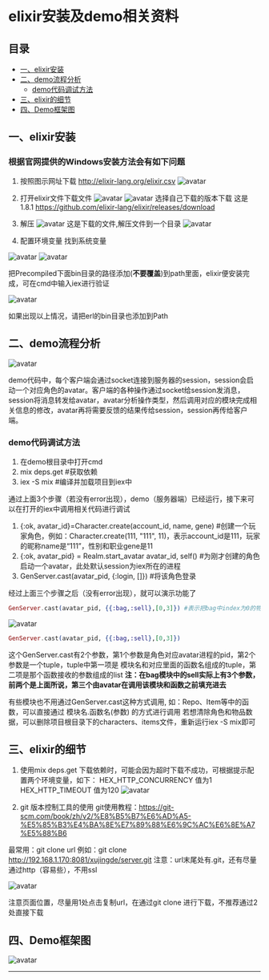 # elixir安装及demo相关资料

## 目录

* [一、elixir安装](#一、elixir安装)
* [二、demo流程分析](#二、demo流程分析)
  * [demo代码调试方法](#demo代码调试方法)
* [三、elixir的细节](#三、elixir的细节)
* [四、Demo框架图](#四、Demo框架图)

## 一、elixir安装

### 根据官网提供的Windows安装方法会有如下问题

1. 按照图示网址下载
<http://elixir-lang.org/elixir.csv>
![avatar](/res/TIM截图20190822112557.jpg)

2. 打开elixir文件下载文件
![avatar](/res/TIM截图20190822113839.jpg)
![avatar](/res/TIM截图20190822113924.jpg)
选择自己下载的版本下载 这是1.8.1
<https://github.com/elixir-lang/elixir/releases/download>

3. 解压
![avatar](/res/TIM截图20190822114057.jpg)
这是下载的文件,解压文件到一个目录
![avatar](/res/TIM截图20190822114157.jpg)

4. 配置环境变量
找到系统变量

![avatar](/res/TIM截图20190822114249.jpg)
![avatar](/res/TIM截图20190822114421.jpg)

把Precompiled下面bin目录的路径添加(**不要覆盖**)到path里面，elixir便安装完成，可在cmd中输入iex进行验证

![avatar](/res/TIM截图20190822114702.jpg)

如果出现以上情况，请把erl的bin目录也添加到Path

## 二、demo流程分析

![avatar](/res/TIM截图20190822114849.jpg)

demo代码中，每个客户端会通过socket连接到服务器的session，session会启动一个对应角色的avatar。客户端的各种操作通过socket给session发消息，session将消息转发给avatar，avatar分析操作类型，然后调用对应的模块完成相关信息的修改，avatar再将需要反馈的结果传给session，session再传给客户端。

### demo代码调试方法

1. 在demo根目录中打开cmd
2. mix deps.get  #获取依赖
3. iex -S mix   #编译并加载项目到iex中

通过上面3个步骤（若没有error出现），demo（服务器端）已经运行，接下来可以在打开的iex中调用相关代码进行调试

1. {:ok, avatar_id}=Character.create(account_id, name, gene)  #创建一个玩家角色，例如：Character.create(111, "111", 11)，表示account_id是111，玩家的昵称name是“111”，性别和职业gene是11
2. {:ok, avatar_pid} = Realm.start_avatar avatar_id, self() #为刚才创建的角色启动一个avatar，此处默认session为iex所在的进程
3. GenServer.cast(avatar_pid, {:login, []}) #将该角色登录

经过上面三个步骤之后（没有error出现），就可以演示功能了

```elixir
GenServer.cast(avatar_pid, {{:bag,:sell},[0,3]}) #表示把bag中index为0的物品卖出3个，下图中红色框中的物品卖出3个
```

![avatar](/res/TIM截图20190822115159.jpg)

```elixir
GenServer.cast(avatar_pid, {{:bag,:sell},[0,3]})
```

这个GenServer.cast有2个参数，第1个参数是角色对应avatar进程的pid，第2个参数是一个tuple，tuple中第一项是 模块名和对应里面的函数名组成的tuple，第二项是那个函数接收的参数组成的list
**注：在bag模块中的sell实际上有3个参数，前两个是上面所说，第三个由avatar在调用该模块和函数之前填充进去**

有些模块也不用通过GenServer.cast这种方式调用,
如：Repo、Item等中的函数，可以直接通过 模块名.函数名(参数) 的方式进行调用
若想清除角色和物品数据，可以删除项目根目录下的characters、items文件，重新运行iex -S mix即可

## 三、elixir的细节

1. 使用mix deps.get 下载依赖时，可能会因为超时下载不成功，可根据提示配置两个环境变量，如下：
HEX_HTTP_CONCURRENCY     值为1
HEX_HTTP_TIMEOUT  值为120
![avatar](/res/TIM截图20190822115405.jpg)

2. git 版本控制工具的使用
git使用教程：<https://git-scm.com/book/zh/v2/%E8%B5%B7%E6%AD%A5-%E5%85%B3%E4%BA%8E%E7%89%88%E6%9C%AC%E6%8E%A7%E5%88%B6>

最常用：git clone url
例如：git clone <http://192.168.1.170:8081/xujingde/server.git>
注意：url末尾处有.git，还有尽量通过http（容易些），不用ssl

![avatar](/res/TIM截图20190822115511.jpg)

注意页面位置，尽量用1处点击复制url，在通过git clone 进行下载，不推荐通过2处直接下载

## 四、Demo框架图

![avatar](/res/TIM截图20190822115641.jpg)

---
